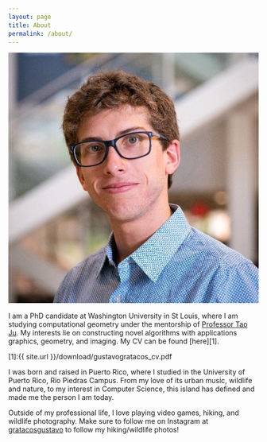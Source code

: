 ```yaml
---
layout: page
title: About
permalink: /about/
---
```


![Foto](/assets/photo.jpeg)

I am a PhD candidate at Washington University in St Louis, where I am studying computational geometry under the mentorship of [Professor Tao Ju](https://www.cs.wustl.edu/~taoju/). My interests lie on constructing novel algorithms with applications graphics, geometry, and imaging. My CV can be found [here][1].

[1]:{{ site.url }}/download/gustavogratacos_cv.pdf

I was born and raised in Puerto Rico, where I studied in the University of Puerto Rico, Río Piedras Campus. From my love of its urban music, wildlife and nature, to my interest in Computer Science, this island has defined and made me the person I am today.

Outside of my professional life, I love playing video games, hiking, and wildlife photography. Make sure to follow me on Instagram at [gratacosgustavo](https://www.instagram.com/gratacosgustavo/) to follow my hiking/wildlife photos!
